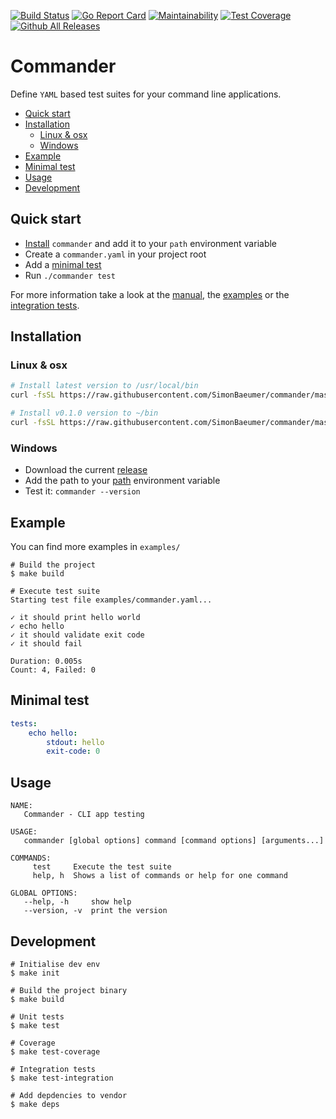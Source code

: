 [![Build Status](https://travis-ci.org/SimonBaeumer/commander.svg?branch=master)](https://travis-ci.org/SimonBaeumer/commander)
[![Go Report Card](https://goreportcard.com/badge/github.com/SimonBaeumer/commander)](https://goreportcard.com/report/github.com/SimonBaeumer/commander)
[![Maintainability](https://api.codeclimate.com/v1/badges/cc848165784e0f809a51/maintainability)](https://codeclimate.com/github/SimonBaeumer/commander/maintainability)
[![Test Coverage](https://api.codeclimate.com/v1/badges/cc848165784e0f809a51/test_coverage)](https://codeclimate.com/github/SimonBaeumer/commander/test_coverage)
[![Github All Releases](https://img.shields.io/github/downloads/SimonBaeumer/commander/total.svg)](https://github.com/SimonBaeumer/commander/releases)

# Commander

Define `YAML` based test suites for your command line applications.

- [Quick start](#quick-start)
- [Installation](#installation)
  * [Linux & osx](#linux---osx)
  * [Windows](#windows)
- [Example](#example)
- [Minimal test](#minimal-test)
- [Usage](#usage)
- [Development](#development)

## Quick start

 - [Install](#installation) `commander` and add it to your `path` environment variable
 - Create a `commander.yaml` in your project root
 - Add a [minimal test](#minimal-test)
 - Run `./commander test`
 
For more information take a look at the [manual](docs/manual.md), the [examples](examples) or the [integration tests](integration).

## Installation

### Linux & osx

```bash
# Install latest version to /usr/local/bin
curl -fsSL https://raw.githubusercontent.com/SimonBaeumer/commander/master/install.sh | sh

# Install v0.1.0 version to ~/bin
curl -fsSL https://raw.githubusercontent.com/SimonBaeumer/commander/master/install.sh | COMMANDER_VER=v0.1.0 COMMANDER_DST=~/bin sh
```

### Windows

 - Download the current [release](https://github.com/SimonBaeumer/commander/releases/latest)
 - Add the path to your [path](https://docs.alfresco.com/4.2/tasks/fot-addpath.html) environment variable
 - Test it: `commander --version`

## Example

You can find more examples in `examples/`

```
# Build the project
$ make build

# Execute test suite
Starting test file examples/commander.yaml...

✓ it should print hello world
✓ echo hello
✓ it should validate exit code
✓ it should fail

Duration: 0.005s
Count: 4, Failed: 0
```

## Minimal test

```yaml
tests:
    echo hello:
        stdout: hello
        exit-code: 0
```

## Usage

```
NAME:
   Commander - CLI app testing

USAGE:
   commander [global options] command [command options] [arguments...]

COMMANDS:
     test     Execute the test suite
     help, h  Shows a list of commands or help for one command

GLOBAL OPTIONS:
   --help, -h     show help
   --version, -v  print the version

```


## Development

```
# Initialise dev env
$ make init

# Build the project binary
$ make build

# Unit tests
$ make test

# Coverage
$ make test-coverage

# Integration tests
$ make test-integration

# Add depdencies to vendor
$ make deps
```
